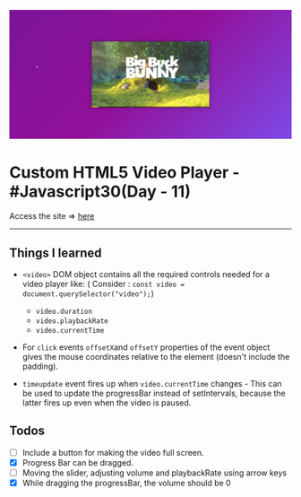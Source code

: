 ![Site Snap](site_snap.png)

# Custom HTML5 Video Player - #Javascript30(Day - 11)

Access the site &rArr; [here](https://ashwin776.github.io/JS-Projects/20.%20JS30%20-%20Day11%20-%20Custom%20HTML5%20Video%20Player/)

---

## Things I learned

- `<video>` DOM object contains all the required controls needed for a video player like:
( Consider : `const video = document.querySelector("video");`) 
    - `video.duration`
    - `video.playbackRate`
    - `video.currentTime`

- For `click` events `offsetX`and `offsetY` properties of the event object gives the mouse coordinates relative to the element (doesn't include the padding).
- `timeupdate` event fires up when `video.currentTime` changes - This can be used to update the progressBar instead of setIntervals, because the latter fires up even when the video is paused.


## Todos

- [ ] Include a button for making the video full screen.
- [X] Progress Bar can be dragged.
- [ ] Moving the slider, adjusting volume and playbackRate using arrow keys
- [x] While dragging the progressBar, the volume should be 0